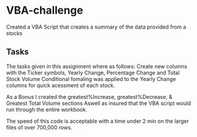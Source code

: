 # VBA-challenge
Created a VBA Script that creates a summary of the data provided from a stocks

## Tasks
The tasks given in this assignment where as follows:
  Create new columns with the Ticker symbols, Yearly Change, Percentage Change and Total Stock Volume
  Conditional fomaling was applied to the Yearly Change columns for quick acessment of each stock.

As a Bonus I created the greatest%Increase, greatest%Decrease, & Greatest Total Volume sections
Aswell as insured that the VBA script would run through the entire workbook.

The speed of this code is acceptable with a time under 2 min on the larger files of over 700,000 rows. 
